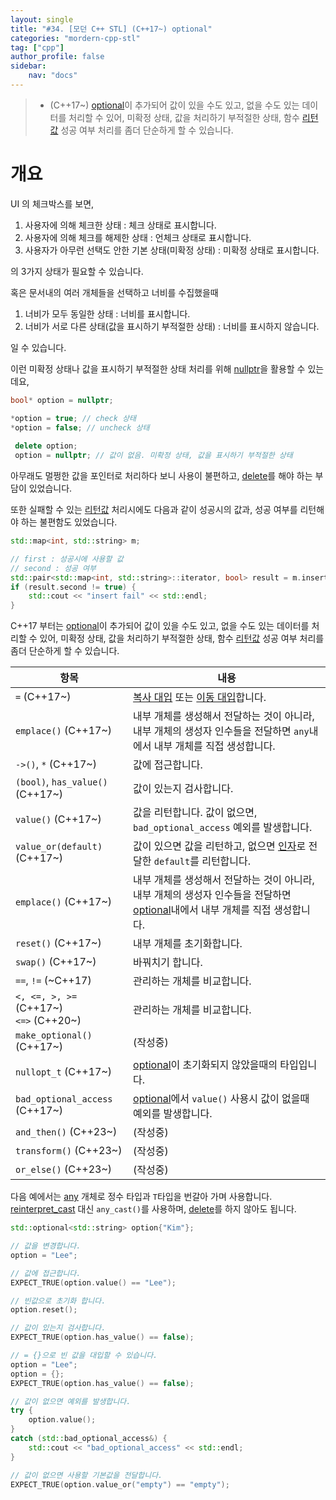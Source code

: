 ```yaml
---
layout: single
title: "#34. [모던 C++ STL] (C++17~) optional"
categories: "mordern-cpp-stl"
tag: ["cpp"]
author_profile: false
sidebar: 
    nav: "docs"
---
```


> * (C++17~) [optional](https://tango1202.github.io/mordern-cpp-stl/mordern-cpp-stl-optional/)이 추가되어 값이 있을 수도 있고, 없을 수도 있는 데이터를 처리할 수 있어, 미확정 상태, 값을 처리하기 부적절한 상태, 함수 [리턴값](https://tango1202.github.io/classic-cpp-guide/classic-cpp-guide-function/#%EB%A6%AC%ED%84%B4%EA%B0%92) 성공 여부 처리를 좀더 단순하게 할 수 있습니다.

# 개요

UI 의 체크박스를 보면, 

1. 사용자에 의해 체크한 상태 : 체크 상태로 표시합니다.
2. 사용자에 의해 체크를 해제한 상태 : 언체크 상태로 표시합니다.
3. 사용자가 아무런 선택도 안한 기본 상태(미확정 상태) : 미확정 상태로 표시합니다.

의 3가지 상태가 필요할 수 있습니다.

혹은 문서내의 여러 개체들을 선택하고 너비를 수집했을때

1. 너비가 모두 동일한 상태 : 너비를 표시합니다.
2. 너비가 서로 다른 상태(값을 표시하기 부적절한 상태) : 너비를 표시하지 않습니다.

일 수 있습니다.

이런 미확정 상태나 값을 표시하기 부적절한 상태 처리를 위해 [nullptr](https://tango1202.github.io/mordern-cpp/mordern-cpp-type/#nullptr)을 활용할 수 있는데요,

```cpp
bool* option = nullptr;

*option = true; // check 상태
*option = false; // uncheck 상태
 
 delete option;
 option = nullptr; // 값이 없음. 미확정 상태, 값을 표시하기 부적절한 상태
```

아무래도 멀쩡한 값을 포인터로 처리하다 보니 사용이 불편하고, [delete](https://tango1202.github.io/classic-cpp-oop/classic-cpp-oop-new-delete/#%EA%B0%9C%EC%B2%B4-%EC%83%9D%EC%84%B1%EC%86%8C%EB%A9%B8)를 해야 하는 부담이 있었습니다.


또한 실패할 수 있는 [리턴값](https://tango1202.github.io/classic-cpp-guide/classic-cpp-guide-function/#%EB%A6%AC%ED%84%B4%EA%B0%92) 처리시에도 다음과 같이 성공시의 값과, 성공 여부를 리턴해야 하는 불편함도 있었습니다.

```cpp
std::map<int, std::string> m;

// first : 성공시에 사용할 값
// second : 성공 여부
std::pair<std::map<int, std::string>::iterator, bool> result = m.insert(std::make_pair(0, "data0"));
if (result.second != true) {
    std::cout << "insert fail" << std::endl;
} 
```

C++17 부터는 [optional](https://tango1202.github.io/mordern-cpp-stl/mordern-cpp-stl-optional/)이 추가되어 값이 있을 수도 있고, 없을 수도 있는 데이터를 처리할 수 있어, 미확정 상태, 값을 처리하기 부적절한 상태, 함수 [리턴값](https://tango1202.github.io/classic-cpp-guide/classic-cpp-guide-function/#%EB%A6%AC%ED%84%B4%EA%B0%92) 성공 여부 처리를 좀더 단순하게 할 수 있습니다.

|항목|내용|
|--|--|
|`=` (C++17~)|[복사 대입](https://tango1202.github.io/classic-cpp-oop/classic-cpp-oop-assignment-operator/#%EB%B3%B5%EC%82%AC-%EB%8C%80%EC%9E%85-%EC%97%B0%EC%82%B0%EC%9E%90) 또는 [이동 대입](https://tango1202.github.io/mordern-cpp/mordern-cpp-rvalue-value-category-move/#%EC%9D%B4%EB%8F%99-%EC%83%9D%EC%84%B1%EC%9E%90)합니다.|
|`emplace()` (C++17~)|내부 개체를 생성해서 전달하는 것이 아니라, 내부 개체의 생성자 인수들을 전달하면 `any`내에서 내부 개체를 직접 생성합니다.|
|`->()`, `*` (C++17~)|값에 접근합니다.|
|`(bool)`, `has_value()` (C++17~)|값이 있는지 검사합니다.|
|`value()` (C++17~)|값을 리턴합니다. 값이 없으면, `bad_optional_access` 예외를 발생합니다.|
|`value_or(default)` (C++17~)|값이 있으면 값을 리턴하고, 없으면 [인자](https://tango1202.github.io/classic-cpp-guide/classic-cpp-guide-function/#%EC%9D%B8%EC%9E%90%EB%A7%A4%EA%B0%9C%EB%B3%80%EC%88%98-parameter)로 전달한 `default`를 리턴합니다.|
|`emplace()` (C++17~)|내부 개체를 생성해서 전달하는 것이 아니라, 내부 개체의 생성자 인수들을 전달하면 [optional](https://tango1202.github.io/mordern-cpp-stl/mordern-cpp-stl-optional/)내에서 내부 개체를 직접 생성합니다.|
|`reset()` (C++17~)|내부 개체를 초기화합니다.|
|`swap()` (C++17~)|바꿔치기 합니다.|
|`==`, `!=` (~C++17)|관리하는 개체를 비교합니다.|
|`<, <=, >, >=` (C++17~)<br/>`<=>` (C++20~)|관리하는 개체를 비교합니다.|
|`make_optional()` (C++17~)|(작성중)|
|`nullopt_t` (C++17~)|[optional](https://tango1202.github.io/mordern-cpp-stl/mordern-cpp-stl-optional/)이 초기화되지 않았을때의 타입입니다.|
|`bad_optional_access` (C++17~)|[optional](https://tango1202.github.io/mordern-cpp-stl/mordern-cpp-stl-optional/)에서 `value()` 사용시 값이 없을때 예외를 발생합니다.|
|`and_then()` (C++23~)|(작성중)|
|`transform()` (C++23~)|(작성중)|
|`or_else()` (C++23~)|(작성중)|


다음 예에서는 [any](https://tango1202.github.io/mordern-cpp-stl/mordern-cpp-stl-any/) 개체로 정수 타입과 `T`타입을 번갈아 가며 사용합니다. [reinterpret_cast](https://tango1202.github.io/classic-cpp-guide/classic-cpp-guide-conversions/#%EB%AA%85%EC%8B%9C%EC%A0%81-%ED%98%95%EB%B3%80%ED%99%98) 대신 `any_cast()`를 사용하며, [delete](https://tango1202.github.io/classic-cpp-oop/classic-cpp-oop-new-delete/#%EA%B0%9C%EC%B2%B4-%EC%83%9D%EC%84%B1%EC%86%8C%EB%A9%B8)를 하지 않아도 됩니다. 

```cpp
std::optional<std::string> option{"Kim"};

// 값을 변경합니다.
option = "Lee";

// 값에 접근합니다.
EXPECT_TRUE(option.value() == "Lee");

// 빈값으로 초기화 합니다.
option.reset();

// 값이 있는지 검사합니다.
EXPECT_TRUE(option.has_value() == false);

// = {}으로 빈 값을 대입할 수 있습니다.
option = "Lee";
option = {}; 
EXPECT_TRUE(option.has_value() == false);

// 값이 없으면 예외를 발생합니다.
try {
    option.value();        
}
catch (std::bad_optional_access&) {
    std::cout << "bad_optional_access" << std::endl;
}

// 값이 없으면 사용할 기본값을 전달합니다.
EXPECT_TRUE(option.value_or("empty") == "empty");
```